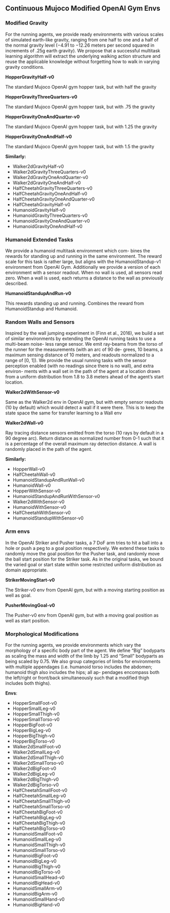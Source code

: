 ## Continuous Mujoco Modified OpenAI Gym Envs

### Modified Gravity

For the running agents, we provide ready environments with various scales of simulated earth-like gravity, ranging from one half to one and a half of the normal gravity level (−4.91 to −12.26 meters per second squared in increments of .25g earth gravity). We propose that a successful multitask learning algorithm will extract the underlying walking action structure and reuse the applicable knowledge without forgetting how to walk in varying gravity conditions.

**HopperGravityHalf-v0**

The standard Mujoco OpenAI gym hopper task, but with half the gravity

**HopperGravityThreeQuarters-v0**

The standard Mujoco OpenAI gym hopper task, but with .75 the gravity

**HopperGravityOneAndQuarter-v0**

The standard Mujoco OpenAI gym hopper task, but with 1.25 the gravity

**HopperGravityOneAndHalf-v0**

The standard Mujoco OpenAI gym hopper task, but with 1.5 the gravity

**Similarly:**

+ Walker2dGravityHalf-v0
+ Walker2dGravityThreeQuarters-v0
+ Walker2dGravityOneAndQuarter-v0
+ Walker2dGravityOneAndHalf-v0
+ HalfCheetahGravityThreeQuarters-v0
+ HalfCheetahGravityOneAndHalf-v0
+ HalfCheetahGravityOneAndQuarter-v0
+ HalfCheetahGravityHalf-v0
+ HumanoidGravityHalf-v0
+ HumanoidGravityThreeQuarters-v0
+ HumanoidGravityOneAndQuarter-v0
+ HumanoidGravityOneAndHalf-v0

### Humanoid Extended Tasks

We provide a humanoid multitask environment which com- bines the rewards for standing up and running in the same environment. The reward scale for this task is rather large, but aligns with the HumanoidStandup-v1 environment from OpenAI Gym. Additionally we provide a version of each environment with a sensor readout. When no wall is used, all sensors read zero. When a wall is used, each returns a distance to the wall as previously described.

**HumanoidStandupAndRun-v0**

This rewards standing up and running. Combines the reward from HumanoidStandup and Humanoid.

### Random Walls and Sensors

Inspired by the wall jumping experiment in (Finn et al., 2016), we build a set of similar environments by extending the OpenAI running tasks to use a multi-beam noise- less range sensor. We emit ray-beams from the torso of the runner for the measurements (with an arc of 90 de- grees, 10 beams, a maximum sensing distance of 10 meters, and readouts normalized to a range of [0, 1]). We provide the usual running tasks with the sensor perception enabled (with no readings since there is no wall), and extra environ- ments with a wall set in the path of the agent at a location drawn from a uniform distribution from 1.8 to 3.8 meters ahead of the agent’s start location.

**Walker2dWithSensor-v0**

Same as the Walker2d env in OpenAI gym, but with empty sensor readouts (10 by default) which would detect a wall if it were there. This is to keep the state space the same for transfer learning to a Wall env

**Walker2dWall-v0**

Ray tracing distance sensors emitted from the torso (10 rays by default in a 90 degree arc). Return distance as normalized number from 0-1 such that it is a percentage of the overall maximum ray detection distance. A wall is randomly placed in the path of the agent.

**Similarly:**

+ HopperWall-v0
+ HalfCheetahWall-v0
+ HumanoidStandupAndRunWall-v0
+ HumanoidWall-v0
+ HopperWithSensor-v0
+ HumanoidStandupAndRunWithSensor-v0
+ Walker2dWithSensor-v0
+ HumanoidWithSensor-v0
+ HalfCheetahWithSensor-v0
+ HumanoidStandupWithSensor-v0

### Arm envs

In the OpenAI Striker and Pusher tasks, a 7 DoF arm tries to hit a ball into a hole or push a peg to a goal position respectively. We extend these tasks to randomly move the goal position for the Pusher task, and randomly move the ball start position for the Striker task. As in the original tasks, we bound the varied goal or start state within some restricted uniform distribution as domain appropriate.

**StrikerMovingStart-v0**

The Striker-v0 env from OpenAI gym, but with a moving starting position as well as goal.

**PusherMovingGoal-v0**

The Pusher-v0 env from OpenAI gym, but with a moving goal position as well as start position.

### Morphological Modifications

For the running agents, we provide environments which vary the morphology of a specific body part of the agent. We define “Big” bodyparts as scaling the mass and width of the limb by 1.25 and “Small” bodyparts as being scaled by 0.75. We also group categories of limbs for environments with multiple appendages (i.e. humanoid torso includes the abdomen; humanoid thigh also includes the hips; all ap- pendages encompass both the left/right or front/back simultaneously such that a modified thigh includes both thighs).

**Envs**:

+ HopperSmallFoot-v0
+ HopperSmallLeg-v0
+ HopperSmallThigh-v0
+ HopperSmallTorso-v0
+ HopperBigFoot-v0
+ HopperBigLeg-v0
+ HopperBigThigh-v0
+ HopperBigTorso-v0
+ Walker2dSmallFoot-v0
+ Walker2dSmallLeg-v0
+ Walker2dSmallThigh-v0
+ Walker2dSmallTorso-v0
+ Walker2dBigFoot-v0
+ Walker2dBigLeg-v0
+ Walker2dBigThigh-v0
+ Walker2dBigTorso-v0
+ HalfCheetahSmallFoot-v0
+ HalfCheetahSmallLeg-v0
+ HalfCheetahSmallThigh-v0
+ HalfCheetahSmallTorso-v0
+ HalfCheetahBigFoot-v0
+ HalfCheetahBigLeg-v0
+ HalfCheetahBigThigh-v0
+ HalfCheetahBigTorso-v0
+ HumanoidSmallFoot-v0
+ HumanoidSmallLeg-v0
+ HumanoidSmallThigh-v0
+ HumanoidSmallTorso-v0
+ HumanoidBigFoot-v0
+ HumanoidBigLeg-v0
+ HumanoidBigThigh-v0
+ HumanoidBigTorso-v0
+ HumanoidSmallHead-v0
+ HumanoidBigHead-v0
+ HumanoidSmallArm-v0
+ HumanoidBigArm-v0
+ HumanoidSmallHand-v0
+ HumanoidBigHand-v0
